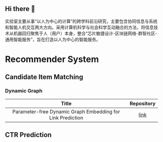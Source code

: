 ## Hi there 👋

<!--

**Here are some ideas to get you started:**

🙋‍♀️ A short introduction - what is your organization all about?
🌈 Contribution guidelines - how can the community get involved?
👩‍💻 Useful resources - where can the community find your docs? Is there anything else the community should know?
🍿 Fun facts - what does your team eat for breakfast?
🧙 Remember, you can do mighty things with the power of [Markdown](https://docs.github.com/github/writing-on-github/getting-started-with-writing-and-formatting-on-github/basic-writing-and-formatting-syntax)
-->
实验室主要从事“以人为中心的计算”的跨学科前沿研究，主要包含协同信息与系统和智能人机交互两大方向。采用计算机科学与社会科学互动融合的方法，将信息技术从机器回归聚焦于人（用户）本身，整合“芯片敏捷设计-区块链网络-群智社区-通用智能服务”，旨在打造以人为中心的智能服务。


# Recommender System

## Candidate Item Matching
### Dynamic Graph
|Title|Repository|
|:---:|:---:|
|Parameter-free Dynamic Graph Embedding for Link Prediction|[link](https://github.com/FudanCISL/FreeGEM)|

## CTR Prediction
